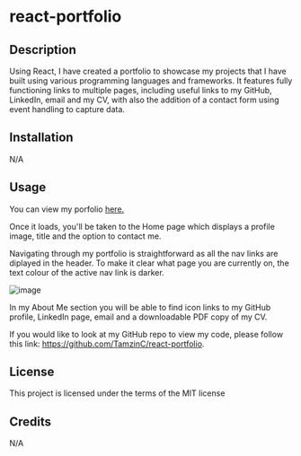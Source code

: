 # react-portfolio

## Description

Using React, I have created a portfolio to showcase my projects that I have built using various programming languages and frameworks. It features fully functioning links to multiple pages, including useful links to my GitHub, LinkedIn, email and my CV, with also the addition of a contact form using event handling to capture data. 


## Installation

N/A



## Usage

You can view my porfolio [here.](https://tamzinc.github.io/react-portfolio/)

Once it loads, you'll be taken to the Home page which displays a profile image, title and the option to contact me.

Navigating through my portfolio is straightforward as all the nav links are diplayed in the header. To make it clear what page you are currently on, the text colour of the active nav link is darker.

![image](https://user-images.githubusercontent.com/115940593/219826250-ac27619a-e1b6-40bb-84b3-37e7d440922c.png)

In my About Me section you will be able to find icon links to my GitHub profile, LinkedIn page, email and a downloadable PDF copy of my CV.


If you would like to look at my GitHub repo to view my code, please follow this link: https://github.com/TamzinC/react-portfolio.


## License
This project is licensed under the terms of the MIT license


## Credits

N/A
